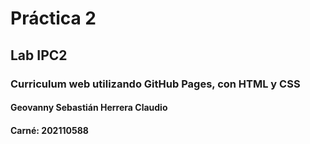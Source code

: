 # Práctica 2
## Lab IPC2
### Curriculum web utilizando GitHub Pages, con HTML y CSS
#### Geovanny Sebastián Herrera Claudio
#### Carné: 202110588
